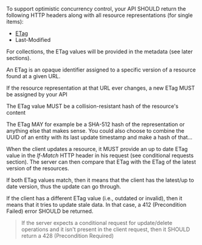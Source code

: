 To support optimistic concurrency control, your API SHOULD return the following HTTP headers along with all resource representations (for single items):
* [ETag](https://en.wikipedia.org/wiki/HTTP_ETag)
* Last-Modified

For collections, the ETag values will be provided in the metadata (see later sections).

An ETag is an opaque identifier assigned to a specific version of a resource found at a given URL.

If the resource representation at that URL ever changes, a new ETag MUST be assigned by your API

The ETag value MUST be a collision-resistant hash of the resource's content

The ETag MAY for example be a SHA-512 hash of the representation or anything else that makes sense. You could also choose to combine the UUID of an entity with its last update timestamp and make a hash of that...

When the client updates a resource, it MUST provide an up to date ETag value in the _If-Match_ HTTP header in his request (see conditional requests section). The server can then compare that ETag with the ETag of the latest version of the resources.

If both ETag values match, then it means that the client has the latest/up to date version, thus the update can go through.

If the client has a different ETag value (i.e., outdated or invalid), then it means that it tries to update stale data. In that case, a 412 (Precondition Failed) error SHOULD be returned.

> If the server expects a conditional request for update/delete operations and it isn't present in the client request, then it SHOULD return a 428 (Precondition Required)